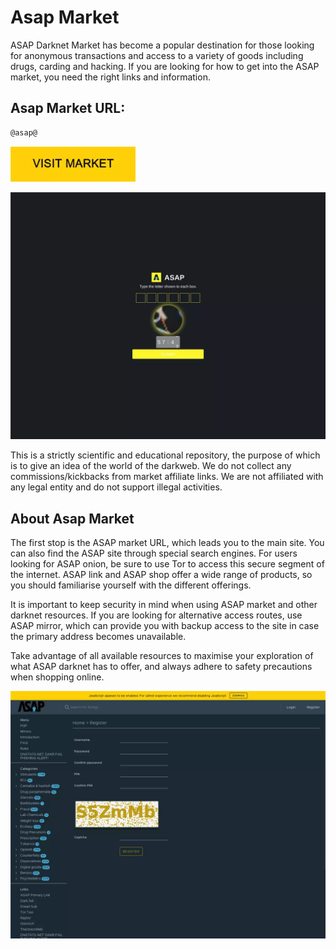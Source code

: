 # Asap Market
ASAP Darknet Market has become a popular destination for those looking for anonymous transactions and access to a variety of goods including drugs, carding and hacking. If you are looking for how to get into the ASAP market, you need the right links and information.

## Asap Market URL:

```sh
@asap@
```
[<img src="/assets/wilboasi.webp" width="200">](@asap@)

<a href="@asap@"><img src="/assets/beocade.webp" alt="image" style="max-width: 100%;"><a>

This is a strictly scientific and educational repository, the purpose of which is to give an idea of the world of the darkweb. We do not collect any commissions/kickbacks from market affiliate links. We are not affiliated with any legal entity and do not support illegal activities.

## About Asap Market

The first stop is the ASAP market URL, which leads you to the main site. You can also find the ASAP site through special search engines. For users looking for ASAP onion, be sure to use Tor to access this secure segment of the internet. ASAP link and ASAP shop offer a wide range of products, so you should familiarise yourself with the different offerings. 

It is important to keep security in mind when using ASAP market and other darknet resources. If you are looking for alternative access routes, use ASAP mirror, which can provide you with backup access to the site in case the primary address becomes unavailable.

Take advantage of all available resources to maximise your exploration of what ASAP darknet has to offer, and always adhere to safety precautions when shopping online.

<a href="@asap@"><img src="/assets/hasscomsi.webp" alt="image" style="max-width: 100%;"><a>